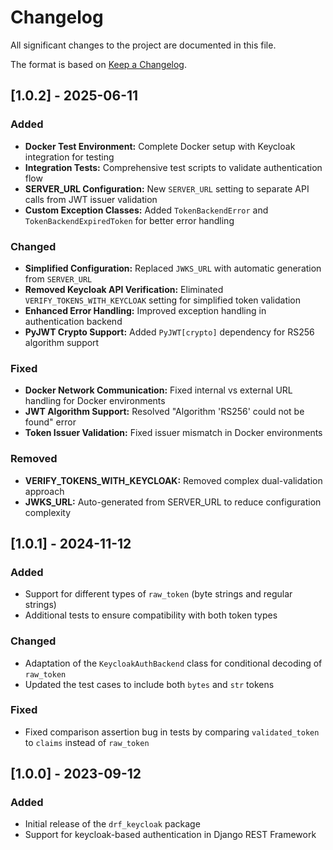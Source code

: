 # Changelog

All significant changes to the project are documented in this file.

The format is based on [Keep a Changelog](https://keepachangelog.com/en/1.0.0/).

## [1.0.2] - 2025-06-11

### Added
- **Docker Test Environment:** Complete Docker setup with Keycloak integration for testing
- **Integration Tests:** Comprehensive test scripts to validate authentication flow
- **SERVER_URL Configuration:** New `SERVER_URL` setting to separate API calls from JWT issuer validation
- **Custom Exception Classes:** Added `TokenBackendError` and `TokenBackendExpiredToken` for better error handling

### Changed  
- **Simplified Configuration:** Replaced `JWKS_URL` with automatic generation from `SERVER_URL`
- **Removed Keycloak API Verification:** Eliminated `VERIFY_TOKENS_WITH_KEYCLOAK` setting for simplified token validation
- **Enhanced Error Handling:** Improved exception handling in authentication backend
- **PyJWT Crypto Support:** Added `PyJWT[crypto]` dependency for RS256 algorithm support

### Fixed
- **Docker Network Communication:** Fixed internal vs external URL handling for Docker environments
- **JWT Algorithm Support:** Resolved "Algorithm 'RS256' could not be found" error
- **Token Issuer Validation:** Fixed issuer mismatch in Docker environments

### Removed
- **VERIFY_TOKENS_WITH_KEYCLOAK:** Removed complex dual-validation approach
- **JWKS_URL:** Auto-generated from SERVER_URL to reduce configuration complexity

## [1.0.1] - 2024-11-12

### Added
- Support for different types of `raw_token` (byte strings and regular strings)
- Additional tests to ensure compatibility with both token types

### Changed
- Adaptation of the `KeycloakAuthBackend` class for conditional decoding of `raw_token`
- Updated the test cases to include both `bytes` and `str` tokens

### Fixed
- Fixed comparison assertion bug in tests by comparing `validated_token` to `claims` instead of `raw_token`

## [1.0.0] - 2023-09-12

### Added
- Initial release of the `drf_keycloak` package
- Support for keycloak-based authentication in Django REST Framework
